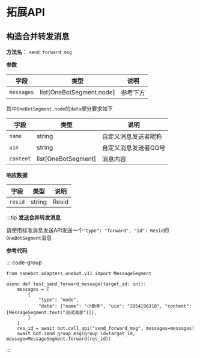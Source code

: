 # 拓展API

## 构造合并转发消息

**方法名**：
`send_forward_msg`

**参数**

| 字段 | 类型 | 说明 |
| --- | --- | --- |
| `messages` | list[OneBotSegment.node] | 参考下方 |

其中`OneBotSegment.node`的`data`部分要求如下

| 字段 | 类型 | 说明 |
| --- | --- | --- |
| `name` | string | 自定义消息发送者昵称 |
| `uin`  | string | 自定义消息发送者QQ号 |
| `content` | list[OneBotSegment] | 消息内容 |

**响应数据**

| 字段 | 类型  | 说明 |
| --- | --- | --- |
| `resid` | string | Resid |

:::tip
**发送合并转发消息**

请使用标准消息发送API发送一个`"type": "forward", "id": Resid`的`OneBotSegment`消息


**参考代码**

::: code-group

```python{10-11} [Nonebot OneBot V11]
from nonebot.adapters.onebot.v11 import MessageSegment

async def test_send_forward_message(target_id: int):
    messages = [
        {
            "type": "node",
            "data": {"name": "小助手", "uin": "2854196310", "content": [MessageSegment.text("测试消息")]},
        }
    ]
    res_id = await bot.call_api("send_forward_msg", messages=messages)
    await bot.send_group_msg(group_id=target_id, message=MessageSegment.forward(res_id))
```

:::
